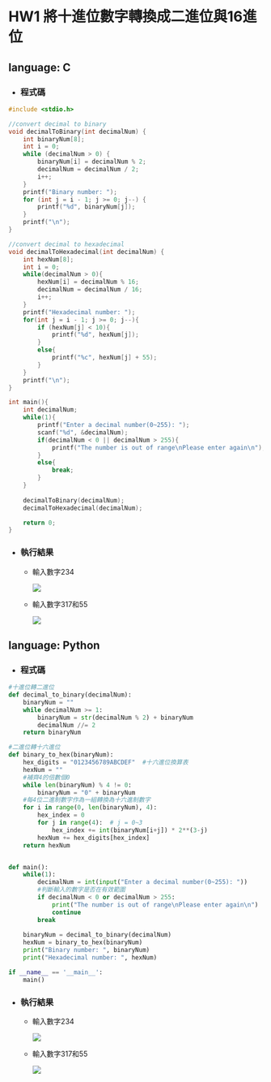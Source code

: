 # HW1 將十進位數字轉換成二進位與16進位
## language: C
* ### 程式碼
```c
#include <stdio.h>

//convert decimal to binary
void decimalToBinary(int decimalNum) {
    int binaryNum[8];
    int i = 0;
    while (decimalNum > 0) {
        binaryNum[i] = decimalNum % 2;
        decimalNum = decimalNum / 2;
        i++;
    }
    printf("Binary number: ");
    for (int j = i - 1; j >= 0; j--) {
        printf("%d", binaryNum[j]);
    }
    printf("\n");
}

//convert decimal to hexadecimal
void decimalToHexadecimal(int decimalNum) {
    int hexNum[8];
    int i = 0;
    while(decimalNum > 0){
        hexNum[i] = decimalNum % 16;
        decimalNum = decimalNum / 16;
        i++;
    }
    printf("Hexadecimal number: ");
    for(int j = i - 1; j >= 0; j--){
        if (hexNum[j] < 10){
            printf("%d", hexNum[j]);
        } 
        else{
            printf("%c", hexNum[j] + 55);
        }
    }
    printf("\n");
}

int main(){
    int decimalNum;
    while(1){
        printf("Enter a decimal number(0~255): ");
        scanf("%d", &decimalNum);
        if(decimalNum < 0 || decimalNum > 255){
            printf("The number is out of range\nPlease enter again\n");
        }
        else{
            break;
        }
    }
    
    decimalToBinary(decimalNum);
    decimalToHexadecimal(decimalNum);

    return 0;
}
```

* ### 執行結果
  - 輸入數字234
  
    ![](https://github.com/yunchien77/ds_algorithm/blob/main/hw1_binary_hex_converter/exeresult/234.png)
  
  - 輸入數字317和55
  
    ![](https://github.com/yunchien77/ds_algorithm/blob/main/hw1_binary_hex_converter/exeresult/317_and_55.png)
  

## language: Python
* ### 程式碼
```python
#十進位轉二進位
def decimal_to_binary(decimalNum):
    binaryNum = ""
    while decimalNum >= 1:
        binaryNum = str(decimalNum % 2) + binaryNum
        decimalNum //= 2
    return binaryNum

#二進位轉十六進位
def binary_to_hex(binaryNum):
    hex_digits = "0123456789ABCDEF"  #十六進位換算表
    hexNum = ""
    #補齊4的倍數個0
    while len(binaryNum) % 4 != 0:
        binaryNum = "0" + binaryNum
    #每4位二進制數字作為一組轉換為十六進制數字
    for i in range(0, len(binaryNum), 4):
        hex_index = 0
        for j in range(4):  # j = 0~3
            hex_index += int(binaryNum[i+j]) * 2**(3-j)
        hexNum += hex_digits[hex_index]
    return hexNum


def main():
    while(1):
        decimalNum = int(input("Enter a decimal number(0~255): "))
        #判斷輸入的數字是否在有效範圍
        if decimalNum < 0 or decimalNum > 255:
            print("The number is out of range\nPlease enter again\n")
            continue
        break
    
    binaryNum = decimal_to_binary(decimalNum)
    hexNum = binary_to_hex(binaryNum)
    print("Binary number: ", binaryNum)
    print("Hexadecimal number: ", hexNum)

if __name__ == '__main__':
    main()
```

* ### 執行結果
  - 輸入數字234
  
    ![](https://github.com/yunchien77/ds_algorithm/blob/main/hw1_binary_hex_converter/exeresult/234_in_py.png)
  
  - 輸入數字317和55
  
    ![](https://github.com/yunchien77/ds_algorithm/blob/main/hw1/exeresult/317_and_55_in_py.png)
